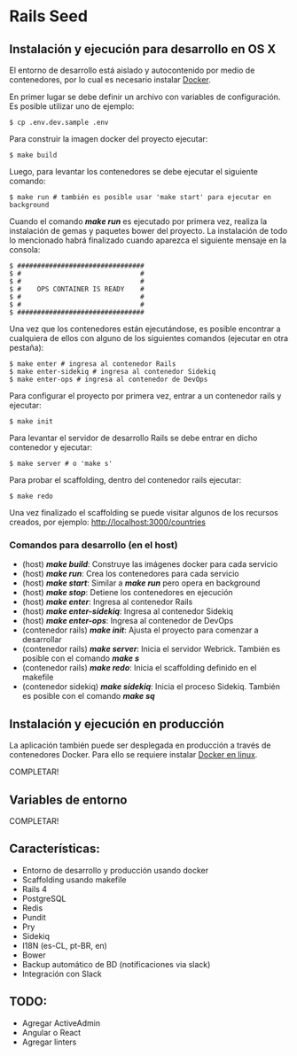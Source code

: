 # Rails Seed

## Instalación y ejecución para desarrollo en OS X

El entorno de desarrollo está aislado y autocontenido por medio de contenedores, por lo cual es necesario instalar [Docker](https://www.google.com/search?q=install+docker+os+x).

En primer lugar se debe definir un archivo con variables de configuración. Es posible utilizar uno de ejemplo:

  ```
  $ cp .env.dev.sample .env
  ```

Para construir la imagen docker del proyecto ejecutar:

  ```
  $ make build
  ```

Luego, para levantar los contenedores se debe ejecutar el siguiente comando:

  ```
  $ make run # también es posible usar 'make start' para ejecutar en background
  ```

Cuando el comando ***make run*** es ejecutado por primera vez, realiza la instalación de gemas y paquetes bower del proyecto. La instalación de todo lo mencionado habrá finalizado cuando aparezca el siguiente mensaje en la consola:

  ```
  $ ################################
  $ #                              #
  $ #                              #
  $ #    OPS CONTAINER IS READY    #
  $ #                              #
  $ #                              #
  $ ################################
  ```

Una vez que los contenedores están ejecutándose, es posible encontrar a cualquiera de ellos con alguno de los siguientes comandos (ejecutar en otra pestaña):

  ```
  $ make enter # ingresa al contenedor Rails
  $ make enter-sidekiq # ingresa al contenedor Sidekiq
  $ make enter-ops # ingresa al contenedor de DevOps
  ```

Para configurar el proyecto por primera vez, entrar a un contenedor rails y ejecutar:

  ```
  $ make init
  ```

Para levantar el servidor de desarrollo Rails se debe entrar en dicho contenedor y ejecutar:

  ```
  $ make server # o 'make s'
  ```

Para probar el scaffolding, dentro del contenedor rails ejecutar:

  ```
  $ make redo
  ```

Una vez finalizado el scaffolding se puede visitar algunos de los recursos creados, por ejemplo: [http://localhost:3000/countries](http://localhost:3000/countries)


### Comandos para desarrollo (en el host)
  - (host) ***make build***: Construye las imágenes docker para cada servicio
  - (host) ***make run***: Crea los contenedores para cada servicio
  - (host) ***make start***: Similar a ***make run*** pero opera en background
  - (host) ***make stop***: Detiene los contenedores en ejecución
  - (host) ***make enter***: Ingresa al contenedor Rails
  - (host) ***make enter-sidekiq***: Ingresa al contenedor Sidekiq
  - (host) ***make enter-ops***: Ingresa al contenedor de DevOps
  - (contenedor rails) ***make init***: Ajusta el proyecto para comenzar a desarrollar
  - (contenedor rails) ***make server***: Inicia el servidor Webrick. También es posible con el comando ***make s***
  - (contenedor rails) ***make redo***: Inicia el scaffolding definido en el makefile
  - (contenedor sidekiq) ***make sidekiq***: Inicia el proceso Sidekiq. También es posible con el comando ***make sq***

## Instalación y ejecución en producción

La aplicación también puede ser desplegada en producción a través de contenedores Docker. Para ello se requiere instalar [Docker en linux](https://www.google.com/search?q=install+docker+linux).

COMPLETAR!

## Variables de entorno

COMPLETAR!

## Características:
  - Entorno de desarrollo y producción usando docker
  - Scaffolding usando makefile
  - Rails 4
  - PostgreSQL
  - Redis
  - Pundit
  - Pry
  - Sidekiq
  - I18N (es-CL, pt-BR, en)
  - Bower
  - Backup automático de BD (notificaciones via slack)
  - Integración con Slack

## TODO:
  - Agregar ActiveAdmin
  - Angular o React
  - Agregar linters
